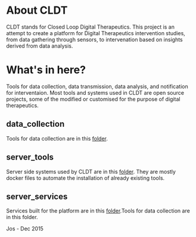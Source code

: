 # About CLDT
CLDT stands for Closed Loop Digital Therapeutics. This project is an attempt to create a platform for Digital Therapeutics intervention studies, from data gathering through sensors, to intervenation based on insights derived from data analysis.

# What's in here?
Tools for data collection, data transmission, data analysis, and notification for interventaion. Most tools and systems used in CLDT are open source projects, some of the modified or customised for the purpose of digital therapeutics.

## data_collection
Tools for data collection are in this [folder](./data_collection).

## server_tools
Server side systems used by CLDT are in this [folder](./server_tools). They are mostly docker files to automate the installation of already existing tools.

## server_services
Services built for the platform are in this [folder](./server_services).Tools for data collection are in this folder.


Jos - Dec 2015

